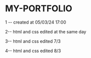 # MY-PORTFOLIO




1 -- created at 05/03/24 17:00 

2-- html and css edited at the same day

3-- html and css edited  7/3

4-- html and css edited 8/3
 
 
